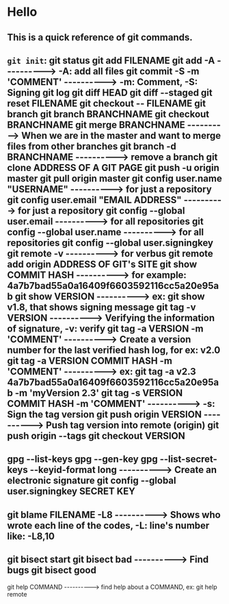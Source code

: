 # __Hello__
## This is a quick reference of git commands.

`git init`: 
git status
git add FILENAME
git add -A                                        ----------> -A: add all files	
git commit -S -m 'COMMENT'                        ----------> -m: Comment, -S: Signing
git log
git diff HEAD
git diff --staged
git reset FILENAME
git checkout -- FILENAME
git branch
git branch BRANCHNAME
git checkout BRANCHNAME
git merge BRANCHNAME                              ----------> When we are in the master and want to merge files from other branches
git branch -d BRANCHNAME                          ----------> remove a branch
git clone ADDRESS OF A GIT PAGE
git push -u origin master
git pull origin master
git config user.name "USERNAME"                   ----------> for just a repository
git config user.email "EMAIL ADDRESS"             ----------> for just a repository
git config --global user.email                    ----------> for all repositories
git config --global user.name                     ----------> for all repositories
git config --global user.signingkey
git remote -v                                     ----------> for verbus
git remote add origin ADDRESS OF GIT's SITE
git show COMMIT HASH                              ----------> for example: 4a7b7bad55a0a16409f6603592116cc5a20e95ab
git show VERSION                                  ----------> ex: git show v1.8, that shows signing message
git tag -v VERSION                                ----------> Verifying the information of signature, -v: verify
git tag -a VERSION -m 'COMMENT'                   ----------> Create a version number for the last verified hash log, for ex: v2.0
git tag -a VERSION COMMIT HASH -m 'COMMENT'       ----------> ex: git tag -a v2.3 4a7b7bad55a0a16409f6603592116cc5a20e95ab -m 'myVersion 2.3'
git tag -s VERSION COMMIT HASH -m 'COMMENT'       ----------> -s: Sign the tag version
git push origin VERSION                           ----------> Push tag version into remote (origin)
git push origin --tags
git checkout VERSION
------------------------------------------
gpg --list-keys
gpg --gen-key
gpg --list-secret-keys --keyid-format long        ----------> Create an electronic signature
git config --global user.signingkey SECRET KEY
------------------------------------------
git blame FILENAME -L8                            ----------> Shows who wrote each line of the codes, -L: line's number like: -L8,10
------------------------------------------
git bisect start
git bisect bad                                    ----------> Find bugs
git bisect good
------------------------------------------ 
git help COMMAND                                  ----------> find help about a COMMAND, ex: git help remote

